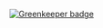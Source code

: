 

[![Greenkeeper badge](https://badges.greenkeeper.io/adonisjs/adonis-generic-exceptions.svg)](https://greenkeeper.io/)
